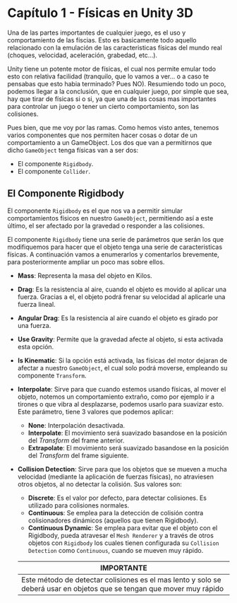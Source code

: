 # Capítulo 1 - Físicas en Unity 3D

Una de las partes importantes de cualquier juego, es el uso y comportamiento de las físcias. Esto es basicamente todo aquello relacionado con la emulación de las caracteristicas físicas del mundo real (choques, velocidad, aceleración, grabedad, etc...).

Unity tiene un potente motor de físicas, el cual nos permite emular todo esto con relativa facilidad (tranquilo, que lo vamos a ver... o a caso te pensabas que esto habia terminado? Pues NO). Resumiendo todo un poco, podemos llegar a la conclusión, que en cualquier juego, por simple que sea, hay que tirar de físicas si o si, ya que una de las cosas mas importantes para controlar un juego o tener un cierto comportamiento, son las colisiones.

Pues bien, que me voy por las ramas. Como hemos visto antes, tenemos varios componentes que nos permiten hacer cosas o dotar de un comportamiento a un GameObject. Los dos que van a permitirnos que dicho `GameObject` tenga físicas van a ser dos:
 
 * El componente `Rigidbody`.
 * El componente `Collider`.

## El Componente Rigidbody

El componente `Rigidbody` es el que nos va a permitir simular comportamientos físicos en nuestro `GameObject`, permitiendo así a este último, el ser afectado por la gravedad o responder a las colisiones.

El componente `Rigidbody` tiene una serie de parámetros que serán los que modifiquemos para hacer que el objeto tenga una serie de caracteristicas físicas. A continuación vamos a enumerarlos y comentarlos brevemente, para posteriormente ampliar un poco mas sobre ellos.

 - **Mass**: Representa la masa del objeto en Kilos.
 - **Drag**: Es la resistencia al aire, cuando el objeto es movido al aplicar una fuerza. Gracias a el, el objeto podrá frenar su velocidad al aplicarle una fuerza lineal.
 - **Angular Drag**: Es la resistencia al aire cuando el objeto es girado por una fuerza.
 - **Use Gravity**: Permite que la gravedad afecte al objeto, si esta activada esta opción.
 - **Is Kinematic**: Si la opción está activada, las físicas del motor dejaran de afectar a nuestro `GameObject`, el cual solo podrá moverse, empleando su componente `Transform`.
 - **Interpolate**: Sirve para que cuando estemos usando físicas, al mover el objeto, notemos un comportamiento extraño, como por ejemplo ir a tirones o que vibra al desplazarse, podemos usarlo para suavizar esto. Este parámetro, tiene 3 valores que podemos aplicar:
     - **None**: Interpolación desactivada.
     - **Interpolate**: El movimiento será suavizado basandose en la posición del *Transform* del frame anterior.
     - **Extrapolate**: El movimiento será suavizado basandose en la posición del *Transform* del frame siguiente.
 - **Collision Detection**: Sirve para que los objetos que se mueven a mucha velocidad (mediante la aplicación de fuerzas físicas), no atraviesen otros objetos, al no detectar la colisión. Sus valores son:
     - **Discrete**: Es el valor por defecto, para detectar colisiones. Es utilizado para colisiones normales.
     - **Continuous**: Se emplea para la detección de colisión contra colisionadores dinámicos (aquellos que tienen Rigidbody).
     - **Continuous Dynamic**: Se emplea para evitar que el objeto con el Rigidbody, pueda atravesar el `Mesh Renderer` y a través de otros objetos con `Rigidbody` los cuales tienen configurada su `Collision Detection` como `Continuous`, cuando se mueven muy rápido. 
     
     | **IMPORTANTE** |
     |---|
     | Este método de detectar colisiones es el mas lento y solo se deberá usar en objetos que se tengan que mover muy rápido |
